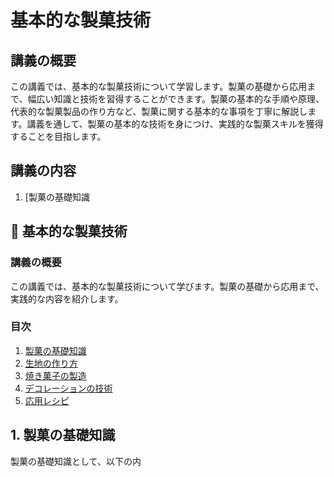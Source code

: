 # 基本的な製菓技術

<a id="introduction"></a>
## 講義の概要

この講義では、基本的な製菓技術について学習します。製菓の基礎から応用まで、幅広い知識と技術を習得することができます。製菓の基本的な手順や原理、代表的な製菓製品の作り方など、製菓に関する基本的な事項を丁寧に解説します。講義を通して、製菓の基本的な技術を身につけ、実践的な製菓スキルを獲得することを目指します。

<a id="topics"></a>
## 講義の内容

1. [製菓の基礎知識

## 📝 基本的な製菓技術

<a id="introduction"></a>
### 講義の概要
この講義では、基本的な製菓技術について学びます。製菓の基礎から応用まで、実践的な内容を紹介します。

### 目次
1. [製菓の基礎知識](#section1)
2. [生地の作り方](#section2)
3. [焼き菓子の製造](#section3)
4. [デコレーションの技術](#section4)
5. [応用レシピ](#section5)

<a id="section1"></a>
## 1. 製菓の基礎知識

製菓の基礎知識として、以下の内
